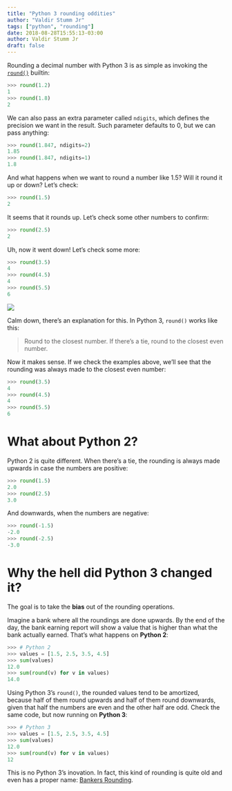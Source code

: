 ```yaml
---
title: "Python 3 rounding oddities"
author: "Valdir Stumm Jr"
tags: ["python", "rounding"]
date: 2018-08-28T15:55:13-03:00
author: Valdir Stumm Jr
draft: false
---
```


Rounding a decimal number with Python 3 is as simple as invoking the [`round()`](https://docs.python.org/3/library/functions.html#round) builtin:

```python
>>> round(1.2)
1
>>> round(1.8)
2
```

We can also pass an extra parameter called `ndigits`, which defines the precision we want in the result. Such parameter defaults to 0, but we can pass anything:

```python
>>> round(1.847, ndigits=2)
1.85
>>> round(1.847, ndigits=1)
1.8
```

And what happens when we want to round a number like 1.5? Will it round it up or down? Let’s check:

```python
>>> round(1.5)
2
```

It seems that it rounds up. Let’s check some other numbers to confirm:

```python
>>> round(2.5)
2
```

Uh, now it went down! Let’s check some more:


```python
>>> round(3.5)
4
>>> round(4.5)
4
>>> round(5.5)
6
```

![](/img/posts/michael-scott-eli5.png)

Calm down, there’s an explanation for this. In Python 3, `round()` works like this:

> Round to the closest number.
> If there’s a tie, round to the closest even number.

Now it makes sense. If we check the examples above, we’ll see that the rounding was always made to the closest even number:



```python
>>> round(3.5)
4
>>> round(4.5)
4
>>> round(5.5)
6
```

# What about Python 2?

Python 2 is quite different. When there’s a tie, the rounding is always made upwards in case the numbers are positive:



```python
>>> round(1.5)
2.0
>>> round(2.5)
3.0
```

And downwards, when the numbers are negative:


```python
>>> round(-1.5)
-2.0
>>> round(-2.5)
-3.0
```

# Why the hell did Python 3 changed it?

The goal is to take the **bias** out of the rounding operations.

Imagine a bank where all the roundings are done upwards. By the end of the day, the bank earning report will show a value that is higher than what the bank actually earned. That’s what happens on **Python 2**:



```python
>>> # Python 2
>>> values = [1.5, 2.5, 3.5, 4.5]
>>> sum(values)
12.0
>>> sum(round(v) for v in values)
14.0
```
Using Python 3’s `round()`, the rounded values tend to be amortized, because half of them round upwards and half of them round downwards, given that half the numbers are even and the other half are odd. Check the same code, but now running on **Python 3**:


```python
>>> # Python 3
>>> values = [1.5, 2.5, 3.5, 4.5]
>>> sum(values)
12.0
>>> sum(round(v) for v in values)
12
```

This is no Python 3’s inovation. In fact, this kind of rounding is quite old and even has a proper name: [Bankers Rounding](http://wiki.c2.com/?BankersRounding).

